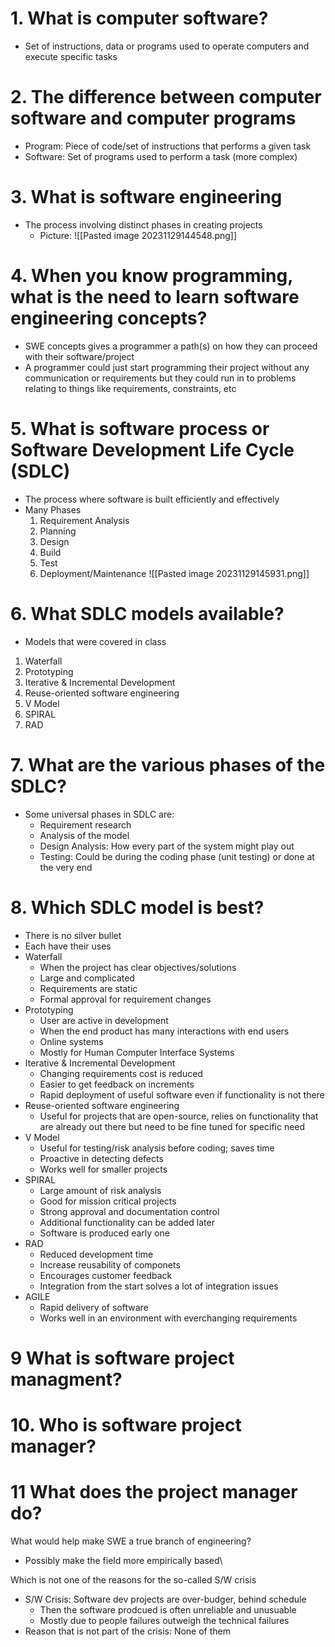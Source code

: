 # 1. What is computer software?
- Set of instructions, data or programs used to operate computers and execute specific tasks

# 2. The difference between computer software and computer programs
- Program: Piece of code/set of instructions that performs a given task
- Software: Set of programs used to perform a task (more complex)


# 3. What is software engineering 
- The process involving distinct phases in creating projects
	- Picture: ![[Pasted image 20231129144548.png]]



# 4. When you know programming, what is the need to learn software engineering concepts?
- SWE concepts gives a programmer a path(s) on how they can proceed with their software/project
- A programmer could just start programming their project without any communication or requirements but they could run in to problems relating to things like requirements, constraints, etc


# 5. What is software process or Software Development Life Cycle (SDLC)
- The process where software is built efficiently and effectively
- Many Phases
	1. Requirement Analysis
	2. Planning
	3. Design
	4. Build
	5. Test
	6. Deployment/Maintenance
 ![[Pasted image 20231129145931.png]]

# 6. What SDLC models available? 
- Models that were covered in class
1. Waterfall
2. Prototyping
3. Iterative & Incremental Development
4. Reuse-oriented software engineering
5. V Model
6. SPIRAL
7. RAD



# 7. What are the various phases of the SDLC?
- Some universal phases in SDLC are:
	- Requirement research
	- Analysis of the model
	- Design Analysis: How every part of the system might play out
	- Testing: Could be during the coding phase (unit testing) or done at the very end



# 8. Which SDLC model is best?
- There is no silver bullet
- Each have their uses
- Waterfall 
	- When the project has clear objectives/solutions
	- Large and complicated
	- Requirements are static
	- Formal approval for requirement changes
-  Prototyping
	- User are active in development
	- When the end product has many interactions with end users
	- Online systems
	- Mostly for Human Computer Interface Systems
-  Iterative & Incremental Development
	- Changing requirements cost is reduced
	- Easier to get feedback on increments
	- Rapid deployment of useful software even if functionality is not there
- Reuse-oriented software engineering
	- Useful for projects that are open-source, relies on functionality that are already out there but need to be fine tuned for specific need
-  V Model
	- Useful for testing/risk analysis before coding; saves time
	- Proactive in detecting defects
	- Works well for smaller projects
- SPIRAL
	- Large amount of risk analysis
	- Good for mission critical projects
	- Strong approval and documentation control
	- Additional functionality can be added later
	- Software is produced early one
-  RAD
	- Reduced development time
	- Increase reusability of componets
	- Encourages customer feedback
	- Integration from the start solves a lot of integration issues
- AGILE
	- Rapid delivery of software
	- Works well in an environment with everchanging requirements


# 9 What is software project managment? 

# 10. Who is software project manager?

# 11 What does the project manager do?



What would help make SWE a true branch of engineering?
- Possibly make the field more empirically based\

Which is not one of the reasons for the so-called S/W crisis
- S/W Crisis: Software dev projects are over-budger, behind schedule
	- Then the software prodcued is often unreliable and unusuable
	- Mostly due to people failures outweigh the technical failures
- Reason that is not part of the crisis: None of them 
